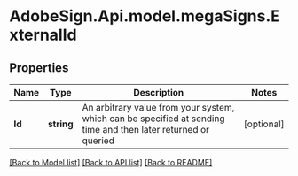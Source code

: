 # AdobeSign.Api.model.megaSigns.ExternalId
## Properties

Name | Type | Description | Notes
------------ | ------------- | ------------- | -------------
**Id** | **string** | An arbitrary value from your system, which can be specified at sending time and then later returned or queried | [optional] 

[[Back to Model list]](../README.md#documentation-for-models) [[Back to API list]](../README.md#documentation-for-api-endpoints) [[Back to README]](../README.md)

